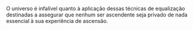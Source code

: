 ﻿O universo é infalível quanto à aplicação dessas técnicas de equalização destinadas a assegurar que nenhum ser ascendente seja privado de nada essencial à sua experiência de ascensão.